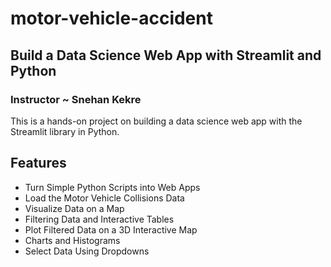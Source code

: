 # motor-vehicle-accident
## Build a Data Science Web App with Streamlit and Python
### Instructor ~ Snehan Kekre

This is a hands-on project on building a data science web app with the Streamlit library in Python.

## Features
- Turn Simple Python Scripts into Web Apps
- Load the Motor Vehicle Collisions Data
- Visualize Data on a Map
- Filtering Data and Interactive Tables
- Plot Filtered Data on a 3D Interactive Map
- Charts and Histograms
- Select Data Using Dropdowns
